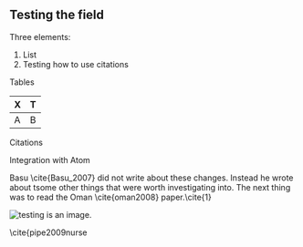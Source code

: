 ## Testing the field

Three elements:

1. List
2. Testing how to use citations

Tables

| X | T |
|---|---|
|A  | B |

Citations

Integration with Atom

Basu \cite{Basu_2007} did not write about these changes. Instead he wrote about tsome other things that were worth investigating into. The next thing was to read the Oman \cite{oman2008} paper.\cite{1}

![testing](http://servicevirtualization.com/wp-content/uploads/2015/09/testing_graphic.jpg) is an image.

\cite{pipe2009nurse
